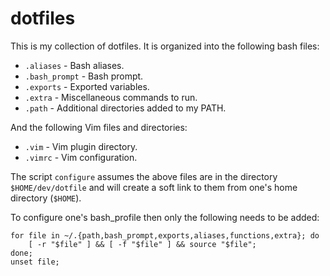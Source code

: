 # dotfiles

This is my collection of dotfiles. It is organized into the following bash files:
* `.aliases` - Bash aliases.
* `.bash_prompt` - Bash prompt.
* `.exports` - Exported variables.
* `.extra` - Miscellaneous commands to run.
* `.path` - Additional directories added to my PATH.

And the following Vim files and directories:

* `.vim` - Vim plugin directory.
* `.vimrc` - Vim configuration.

The script `configure` assumes the above files are in the directory `$HOME/dev/dotfile`
and will create a soft link to them from one's home directory (`$HOME`).

To configure one's bash_profile then only the following needs to be added:

```
for file in ~/.{path,bash_prompt,exports,aliases,functions,extra}; do
    [ -r "$file" ] && [ -f "$file" ] && source "$file";
done;
unset file;
```
